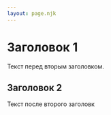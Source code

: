 ```yaml
---
layout: page.njk
---
```

# Заголовок 1

Текст перед вторым заголовком.

## Заголовок 2 

Текст после второго заголовк



